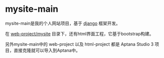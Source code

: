 mysite-main
===========
mysite-main是我的个人网站项目，基于 [django](https://www.djangoproject.com/) 框架开发。

在 [web-project/mysite](https://github.com/lpgray/mysite-main/tree/master/web-project/mysite) 目录下，还有html界面工程，它基于bootstrap构建。

另外mysite-main中的 web-project 以及 html-project 都是 Aptana Studio 3 项目，直接克隆就可以导入到Aptana中。
